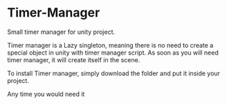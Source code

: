 # Timer-Manager
Small timer manager for unity project. 

Timer manager is a Lazy singleton, meaning there is no need to create a special object in unity with timer manager script. As soon as you will need timer manager, it will create itself in the scene.

To install Timer manager, simply download the folder and put it inside your project.

Any time you would need it 
